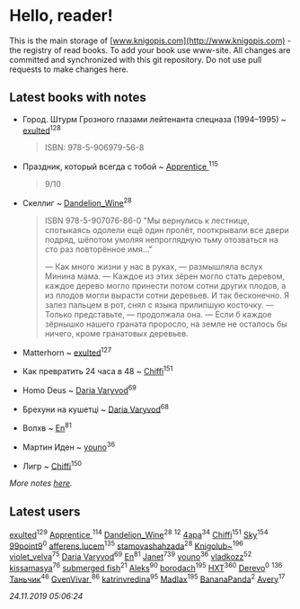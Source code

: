 # Hello, reader!
This is the main storage of [www.knigopis.com](http://www.knigopis.com) - the registry of read books.
To add your book use www-site. All changes are committed and synchronized with this git repository.
Do not use pull requests to make changes here.


## Latest books with notes
* Город. Штурм Грозного глазами лейтенанта спецназа (1994–1995) ~ [exulted](users/100/100599204551896265722-google)<sup>128</sup>
    > ISBN: 978-5-906979-56-8

* Праздник, который всегда с тобой ~ [Apprentice ](users/528/52821952-vkontakte)<sup>115</sup>
    > 9/10

* Скеллиг ~ [Dandelion_Wine](users/586/58602788-vkontakte)<sup>28</sup>
    > ISBN 978-5-907076-86-0
    > "Мы вернулись к лестнице, спотыкаясь одолели ещё один пролёт, пооткрывали все двери подряд, шёпотом умоляя непроглядную тьму отозваться на сто раз повторённое имя..."
    > 
    > — Как много жизни у нас в руках, — размышляла вслух Минина мама. — Каждое из этих зёрен могло стать деревом, каждое дерево могло принести потом сотни других плодов, а из плодов могли вырасти сотни деревьев. И так бесконечно.
    > Я залез пальцем в рот, снял с языка прилипшую косточку.
    > — Только представьте, — продолжала она. — Если б каждое зёрнышко нашего граната проросло, на земле не осталось бы ничего, кроме гранатовых деревьев.

* Matterhorn ~ [exulted](users/100/100599204551896265722-google)<sup>127</sup>

* Как превратить 24 часа в 48 ~ [Chiffi](users/105/105831994080785626680-google)<sup>151</sup>

* Homo Deus ~ [Daria Varyvod](users/829/829893410524253-facebook)<sup>69</sup>

* Брехуни на кушетці ~ [Daria Varyvod](users/829/829893410524253-facebook)<sup>68</sup>

* Волхв ~ [En](users/333/333646551-vkontakte)<sup>81</sup>

* Мартин Иден ~ [youno](users/302/302928912-vkontakte)<sup>36</sup>

* Лигр ~ [Chiffi](users/105/105831994080785626680-google)<sup>150</sup>


_More notes [here](latest_books_with_notes.md)._


## Latest users
[exulted](users/100/100599204551896265722-google)<sup>129</sup> 
[Apprentice ](users/528/52821952-vkontakte)<sup>114</sup> 
[Dandelion_Wine](users/586/58602788-vkontakte)<sup>28</sup> 
[](users/270/270444099499-odnoklassniki)<sup>12</sup> 
[4apa](users/117/117392596378069249667-google)<sup>34</sup> 
[Chiffi](users/105/105831994080785626680-google)<sup>151</sup> 
[Sky](users/118/118049897850017649660-google)<sup>154</sup> 
[99point9](users/228/228347319-vkontakte)<sup>0</sup> 
[afferens.lucem](users/196/196071655-vkontakte)<sup>135</sup> 
[stamovashahzada](users/310/310646815-vkontakte)<sup>28</sup> 
[Knigolub~](users/111/111878597279669641685-google)<sup>196</sup> 
[violet_velva](users/116/116961712580551399099-google)<sup>75</sup> 
[Daria Varyvod](users/829/829893410524253-facebook)<sup>69</sup> 
[En](users/333/333646551-vkontakte)<sup>81</sup> 
[Janet](users/108/108113656204404967440-google)<sup>739</sup> 
[youno](users/302/302928912-vkontakte)<sup>36</sup> 
[vladkozz](users/572/57239276-vkontakte)<sup>52</sup> 
[kissamasya](users/684/68439978-vkontakte)<sup>76</sup> 
[submerged fish](users/471/471364154-yandex)<sup>21</sup> 
[Aleks](users/117/117835844513813219393-google)<sup>90</sup> 
[borodach](users/157/15706320-vkontakte)<sup>195</sup> 
[HXT](users/100/100002563462782-facebook)<sup>360</sup> 
[Derevo](users/109/109320293332154948707-google)<sup>0</sup> 
[](users/115/115826717712507836033-google)<sup>136</sup> 
[Таньчик](users/209/2096581563762610-facebook)<sup>46</sup> 
[GvenVivar ](users/158/158266434925901-facebook)<sup>86</sup> 
[katrinvredina](users/233/2336755-vkontakte)<sup>95</sup> 
[Madlax](users/158/158304782-vkontakte)<sup>195</sup> 
[BananaPanda](users/111/111366593862837434080-google)<sup>2</sup> 
[Avery](users/567/56734832-yandex)<sup>17</sup> 


_24.11.2019 05:06:24_
